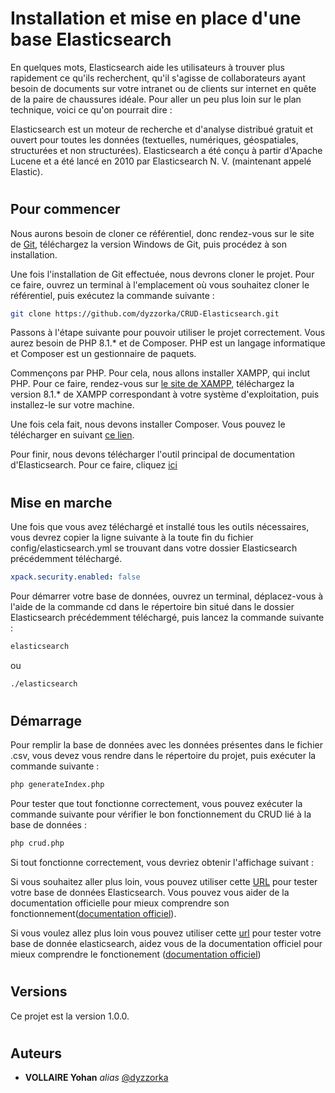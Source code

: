 # Installation et mise en place d'une base Elasticsearch

En quelques mots, Elasticsearch aide les utilisateurs à trouver plus rapidement ce qu'ils recherchent, qu'il s'agisse de collaborateurs ayant besoin de documents sur votre intranet ou de clients sur internet en quête de la paire de chaussures idéale. Pour aller un peu plus loin sur le plan technique, voici ce qu'on pourrait dire :

Elasticsearch est un moteur de recherche et d'analyse distribué gratuit et ouvert pour toutes les données (textuelles, numériques, géospatiales, structurées et non structurées). Elasticsearch a été conçu à partir d'Apache Lucene et a été lancé en 2010 par Elasticsearch N. V. (maintenant appelé Elastic).
#
## Pour commencer

Nous aurons besoin de cloner ce référentiel, donc rendez-vous sur le site de [Git](https://git-scm.com/downloads), téléchargez la version Windows de Git, puis procédez à son installation.

Une fois l'installation de Git effectuée, nous devrons cloner le projet. Pour ce faire, ouvrez un terminal à l'emplacement où vous souhaitez cloner le référentiel, puis exécutez la commande suivante :
```bash
git clone https://github.com/dyzzorka/CRUD-Elasticsearch.git
```

Passons à l'étape suivante pour pouvoir utiliser le projet correctement. Vous aurez besoin de PHP 8.1.* et de Composer. PHP est un langage informatique et Composer est un gestionnaire de paquets.

Commençons par PHP. Pour cela, nous allons installer XAMPP, qui inclut PHP. Pour ce faire, rendez-vous sur [le site de XAMPP](https://www.apachefriends.org/fr/download.html), téléchargez la version 8.1.* de XAMPP correspondant à votre système d'exploitation, puis installez-le sur votre machine.

Une fois cela fait, nous devons installer Composer. Vous pouvez le télécharger en suivant [ce lien](https://getcomposer.org/Composer-Setup.exe).

Pour finir, nous devons télécharger l'outil principal de documentation d'Elasticsearch. Pour ce faire, cliquez [ici](https://artifacts.elastic.co/downloads/elasticsearch/elasticsearch-7.17.10-windows-x86_64.zip)
#
## Mise en marche

Une fois que vous avez téléchargé et installé tous les outils nécessaires, vous devrez copier la ligne suivante à la toute fin du fichier config/elasticsearch.yml se trouvant dans votre dossier Elasticsearch précédemment téléchargé.
```yaml
xpack.security.enabled: false
```
Pour démarrer votre base de données, ouvrez un terminal, déplacez-vous à l'aide de la commande cd dans le répertoire bin situé dans le dossier Elasticsearch précédemment téléchargé, puis lancez la commande suivante : 
```bash
elasticsearch
```
ou 
```bash
./elasticsearch
```

#
## Démarrage

Pour remplir la base de données avec les données présentes dans le fichier .csv, vous devez vous rendre dans le répertoire du projet, puis exécuter la commande suivante :
```bash
php generateIndex.php
```
Pour tester que tout fonctionne correctement, vous pouvez exécuter la commande suivante pour vérifier le bon fonctionnement du CRUD lié à la base de données :
```bash
php crud.php
```
Si tout fonctionne correctement, vous devriez obtenir l'affichage suivant :

Si vous souhaitez aller plus loin, vous pouvez utiliser cette [URL](http://localhost:9200/) pour tester votre base de données Elasticsearch. Vous pouvez vous aider de la documentation officielle pour mieux comprendre son fonctionnement([documentation officiel](http://localhost:9200/)).

Si vous voulez allez plus loin vous pouvez utiliser cette [url](http://localhost:9200/) pour tester votre base de donnée elasticsearch, aidez vous de la documentation officiel pour mieux comprendre le fonctionement ([documentation officiel](http://localhost:9200/))

#
## Versions

Ce projet est la version 1.0.0.
#
## Auteurs

* **VOLLAIRE Yohan** _alias_ [@dyzzorka](https://github.com/dyzzorka)